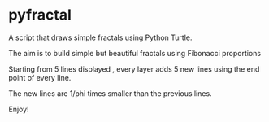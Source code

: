 # pyfractal
A script that draws simple fractals using Python Turtle. 

The aim is to build simple but beautiful fractals using Fibonacci proportions

Starting from 5 lines displayed , every layer adds 5 new lines using the end point of every line. 

The new lines are 1/phi times smaller than the previous lines.

Enjoy!
